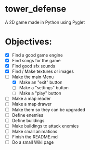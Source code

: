 # tower_defense
A 2D game made in Python using Pyglet

# Objectives:
- [x] Find a good game engine
- [x] Find songs for the game
- [x] Find good sfx sounds
- [x] Find / Make textures or images
- [ ] Make the main Menu
    - [x] Make an "exit" button
    - [ ] Make a "settings" button
    - [ ] Make a "play" button
- [ ] Make a map reader
- [ ] Make a map drawer
- [ ] Make them so they can be upgraded
- [ ] Define enemies
- [ ] Define buildings
- [ ] Make buildings to attack enemies
- [ ] Make small animations
- [ ] Finish the README.md
- [ ] Do a small Wiki page
